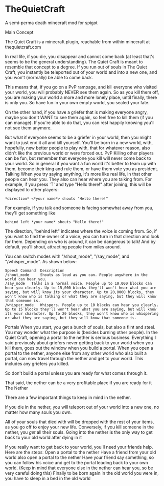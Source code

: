 # TheQuietCraft
A semi-perma death minecraft mod for spigot


Main Concept

The Quiet Craft is a minecraft plugin, reachable from within minecraft at thequietcraft.com

In real life, if you die, you disappear and cannot come back (at least that's seems to be the general understanding). The Quiet Craft is meant to resemble that concept to a degree. If you run out of souls in The Quiet Craft, you instantly be teleported out of your world and into a new one, and you won't (normally) be able to come back.

This means that, if you go on a PvP rampage, and kill everyone who visited your world, you will probably NEVER see them again. So as you kill them off, you are making your world a more and more lonely place, until finally, there is only you. So have fun in your own empty world, you sealed your fate.

On the other hand, if you have a griefer that is making everyone angry, maybe you don't WANT to see them again, so feel free to kill them (if you can manage). If you're able to do that, you can rest happily knowing you'll not see them anymore.

But what if everyone seems to be a griefer in your world, then you might want to just end it all and kill yourself. You'll be born in a new world, with, hopefully, new better people to play with, that for whatever reason, also didn't like the previous world or were forced out.
PvP
Killing other players can be fun, but remember that everyone you kill will never come back to your world. So in general if you want a fun world it's better to team up with them, become their king and rule them, or have them vote you as president.
Talking
When you try saying anything, it's more like real life, in that other people can hear you. They also can hear where you are talking from. For example, if you press 'T' and type "Hello there!" after joining, this will be displayed to other players:

    *direction* <*your name*> shouts "Hello there!" 

For example, if you talk and someone is facing somewhat away from you, they'll get something like

    behind left *your name* shouts "Hello there!" 

The direction, "behind left" indicates where the voice is coming from. So, if you want to find the owner of a voice, you can turn in that direction and look for them. Depending on who is around, it can be dangerous to talk! And by default, you'll shout, attracting people from miles around.

You can switch modes with "/shout_mode", "/say_mode", and "/whisper_mode". As shown below:

    Speech Command 	Description
    /shout_mode 	Shouts as loud as you can. People anywhere in the world can hear you.
    /say_mode 	Talks in a normal voice. People up to 10,000 blocks can hear you clearly. Up to 15,000 blocks they'll won't hear what you are saying, but will know its your character. Up to 20,0000 blocks, they won't know who is talking or what they are saying, but they will know that someone is.
    /whisper_mode 	Whispers. People up to 10 blocks can hear you clearly. Up to 15 blocks they'll won't hear what you are saying, but will know its your character. Up to 20 blocks, they won't know who is whispering or what they are saying, but they will know that someone is.

Portals
When you start, you get a bunch of souls, but also a flint and steel. You may wonder what the purpose is (besides burning other people). In the Quiet Craft, opening a portal to the nether is serious business. Everything I said previously about griefers never getting back to your world when you kill them, goes out the window when you build a portal. When you open a portal to the nether, anyone else from any other world who also built a portal, can now travel through the nether and get to your world. This includes any griefers you killed.

So don't build a portal unless you are ready for what comes through it.

That said, the nether can be a very profitable place if you are ready for it
The Nether

There are a few important things to keep in mind in the nether.

If you die in the nether, you will teleport out of your world into a new one, no matter how many souls you own.

All of your souls that died with will be dropped with the rest of your items, as you go off to enjoy your new life. Conversely, if you kill someone in the nether, you *get* all their souls.
Going into the nether is the only way to get back to your old world after dying in it

If you really want to get back to your world, you'll need your friends help. Here are the steps:
        Open a portal to the nether
        Have a friend from your old world also open a portal to the nether
        Have your friend say something, so you can follow his voice and get to the portal leading back to your own world. (Keep in mind that everyone else in the nether can hear you, so be very careful doing this)
        Finally to be born again in the old world you were in, you have to sleep in a bed in the old world

